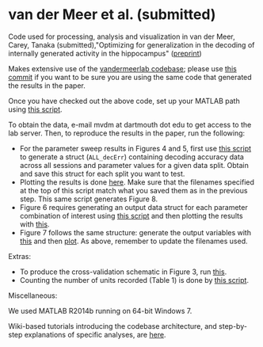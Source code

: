 # van der Meer et al. (submitted)

Code used for processing, analysis and visualization in van der Meer,
Carey, Tanaka (submitted),"Optimizing for generalization in the
decoding of internally generated activity in the hippocampus"
([preprint](http://www.vandermeerlab.org/MvdM_etal_DecodingQ.pdf))

Makes extensive use of the
[vandermeerlab codebase](https://github.com/vandermeerlab/vandermeerlab);
please use
[this commit](https://github.com/vandermeerlab/vandermeerlab/commit/44a3547f059bfeb828cb3f5aaedb74e5e644f92d)
if you want to be sure you are using the same code that generated the
results in the paper.

Once you have checked out the above code, set up your MATLAB path
using [this script](https://github.com/mvdm/papers/blob/master/vanderMeer_etal_submitted/misc/MASTER_path.m).

To obtain the data, e-mail mvdm at dartmouth dot edu to get access to
the lab server. Then, to reproduce the results in the paper, run the
following:

- For the parameter sweep results in Figures 4 and 5, first use [this
  script](https://github.com/mvdm/papers/blob/master/vanderMeer_etal_submitted/ParameterSweep/GENERATE_decErr_paramSweep.m) to generate a struct (`ALL_decErr`) containing decoding
  accuracy data across all sessions and parameter values for a given
  data split. Obtain and save this struct for each split you want to test.
- Plotting the results is done [here](https://github.com/mvdm/papers/blob/master/vanderMeer_etal_submitted/ParameterSweep/PLOT_decErr_paramSweep.m). Make sure that the filenames
  specified at the top of this script match what you saved them as in
  the previous step. This same script generates Figure 8.
- Figure 6 requires generating an output data struct for each
  parameter combination of interest using [this script](https://github.com/mvdm/papers/blob/master/vanderMeer_etal_submitted/NumberOfTrials/GENERATE_loocv_byLap.m) and then
  plotting the results with [this](https://github.com/mvdm/papers/blob/master/vanderMeer_etal_submitted/NumberOfTrials/PLOT_loocv_byLap_multi.m).
- Figure 7 follows the same structure: generate the output variables
  with [this](https://github.com/mvdm/papers/blob/master/vanderMeer_etal_submitted/TrialDistance/GENERATE_singleLapDist.m) and then [plot](https://github.com/mvdm/papers/blob/master/vanderMeer_etal_submitted/TrialDistance/PLOT_singleLapDist.m). As above, remember to update the
  filenames used.

Extras:

- To produce the cross-validation schematic in Figure 3, run [this](https://github.com/mvdm/papers/blob/master/vanderMeer_etal_submitted/misc/decSchematic.m).
- Counting the number of units recorded (Table 1) is done by
  [this script](https://github.com/vandermeerlab/vandermeerlab/blob/44a3547f059bfeb828cb3f5aaedb74e5e644f92d/code-matlab/tasks/Alyssa_Tmaze/paper/PAPER_Collect_nUnitsRecorded.m).

Miscellaneous:

We used MATLAB R2014b running on 64-bit Windows 7.

Wiki-based tutorials introducing the codebase architecture, and
step-by-step explanations of specific analyses, are
[here](http://ctnsrv.uwaterloo.ca/vandermeerlab/doku.php?id=analysis:course-w16).
